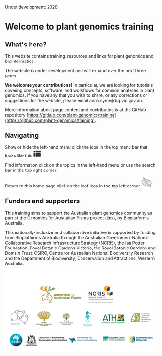 <ss>Under development: 2020</ss>
# Welcome to plant genomics training

## What's here?

This website contains training, resources and links for plant genomics and bioinformatics.

The website is under development and will expand over the next three years.

**We welcome your contributions!** In particular, we are looking for tutorials covering concepts, software, and workflows for common analyses in plant genomics. If you have any that you wish to share, or any corrections or suggestions for the website, please email anna.syme<code>@</code>rbg.vic.gov.au.

More information about page content and contributing is at the GitHub repository [https://github.com/plant-genomics/training](https://github.com/plant-genomics/training).

## Navigating

<ss>Show or hide the left-hand menu</ss> click the icon in the top menu bar that looks like this <img src="modules/images/menu-icon.png" alt="menu-icon" width=25pt height=25pt>

<ss>Find information</ss> click on the topics in the left-hand menu or use the search bar in the top right corner

<ss> Return to this home page</ss> click on the leaf icon in the top left corner <img src="leaf2.svg" alt="leaf-icon" width=35pt height=35pt>

## Funders and supporters

This training aims to support the Australian plant genomics community as part of the Genomics for Australian Plants project [(link)](https://www.genomicsforaustralianplants.com/), by Bioplatforms Australia.

This nationally-inclusive and collaborative initiative is supported by funding from Bioplatforms Australia through the Australian Government National Collaborative Research Infrastructure Strategy (NCRIS), the Ian Potter Foundation, Royal Botanic Gardens Victoria, the Royal Botanic Gardens and Domain Trust, CSIRO, Centre for Australian National Biodiversity Research and the Department of Biodiversity, Conservation and Attractions, Western Australia.


<img src="modules/images/mixed-gap-logo.png" alt="gap-logos"> 
